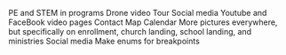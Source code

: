 PE and STEM in programs
Drone video
Tour
Social media
Youtube and FaceBook video pages
Contact
Map
Calendar
More pictures everywhere, but specifically on enrollment, church landing, school landing, and ministries
Social media
Make enums for breakpoints
